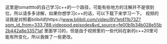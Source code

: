 这里是tomatttto的自己学习c++的一个路径，可能有些地方的注解并不是很到位，所以请多多谅解，如果你想学习c++的话，可以下载下来学习一下。
视频的话我是对照着bilibili的https://www.bilibili.com/video/BV1et411b73Z?spm_id_from=333.788.videopod.episodes&vd_source=fe00b1b34b028e55b2b442a8e33571af
里面学习的，但是由于视频里的一些代码在新的c++20里可能有所变化，所以我做了一些更改。
